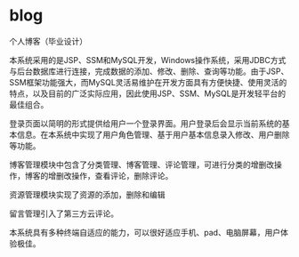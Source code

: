 # blog
个人博客（毕业设计）

本系统采用的是JSP、SSM和MySQL开发，Windows操作系统，采用JDBC方式与后台数据库进行连接，完成数据的添加、修改、删除、查询等功能。由于JSP、SSM框架功能强大，而MySQL灵活易维护在开发方面具有方便快捷、使用灵活的特点，以及目前的广泛实际应用，因此使用JSP、SSM、MySQL是开发轻平台的最佳组合。

登录页面以简明的形式提供给用户一个登录界面。用户登录后会显示当前系统的基本信息。在本系统中实现了用户角色管理、基于用户基本信息录入修改、用户删除等功能。

博客管理模块中包含了分类管理、博客管理、评论管理，可进行分类的增删改操作，博客的增删改操作，查看评论，删除评论。

资源管理模块实现了资源的添加，删除和编辑

留言管理引入了第三方云评论。

本系统具有多种终端自适应的能力，可以很好适应手机、pad、电脑屏幕，用户体验极佳。

